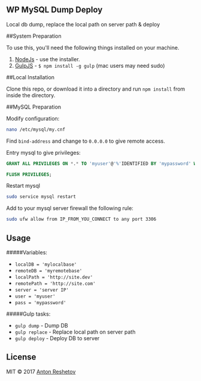 ## WP MySQL Dump Deploy

Local db dump, replace the local path on server path & deploy

##System Preparation

To use this, you'll need the following things installed on your machine.

1. [NodeJs](http://nodejs.org/) - use the installer.
2. [GulpJS](https://github.com/gulpjs/gulp) - `$ npm install -g gulp` (mac users may need sudo)

##Local Installation

Clone this repo, or download it into a directory and run `npm install` from inside the directory.

##MySQL Preparation

Modify configuration:

```bash
nano /etc/mysql/my.cnf
```
Find `bind-address` and change to `0.0.0.0` to give remote access.


Entry mysql to give privileges: 

```sql
GRANT ALL PRIVILEGES ON *.* TO 'myuser'@'%'IDENTIFIED BY 'mypassword' WITH GRANT OPTION;

FLUSH PRIVILEGES;
```

Restart mysql

```bash
sudo service mysql restart
```

Add to your mysql server firewall the following rule:

```bash
sudo ufw allow from IP_FROM_YOU_CONNECT to any port 3306
```



## Usage

#####Variables:

* `localDB = 'mylocalbase'`
* `remoteDB = 'myremotebase'`
* `localPath = 'http://site.dev'`
* `remotePath = 'http://site.com'`
* `server = 'server IP'`
* `user = 'myuser'`
* `pass = 'mypassword'`

#####Gulp tasks:

* `gulp dump` - Dump DB
* `gulp replace` - Replace local path on server path
* `gulp deploy` - Deploy DB to server


## License
MIT © 2017 [Anton Reshetov](http://web.antonreshetov.com)


